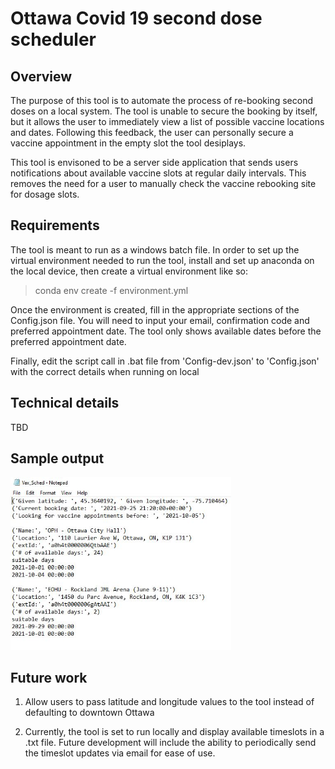 # Ottawa Covid 19 second dose scheduler
## Overview
The purpose of this tool is to automate the process of re-booking second doses on a local system. The tool is unable to secure the booking by itself, but it allows the user to immediately view a list of possible vaccine locations and dates. Following this feedback, the user can personally secure a vaccine appointment in the empty slot the tool desiplays.

This tool is envisoned to be a server side application that sends users notifications about available vaccine slots at regular daily intervals. This removes the need for a user to manually check the vaccine rebooking site for dosage slots.

## Requirements
The tool is meant to run as a windows batch file. In order to set up the virtual environment needed to run the tool, install and set up anaconda on the local device, then create a virtual environment like so:

> conda env create -f environment.yml

Once the environment is created, fill in the appropriate sections of the Config.json file. You will need to input your email, confirmation code and preferred appointment date. The tool only shows available dates before the preferred appointment date. 

Finally, edit the script call in .bat file from 'Config-dev.json' to 'Config.json' with the correct details when running on local

## Technical details
TBD

## Sample output

<p align= "left">
    <img src="Figs/Output_Sample.JPG" alt="" style="height: 50%; width: 70%;"/>
</p>

## Future work
1) Allow users to pass latitude and longitude values to the tool instead of defaulting to downtown Ottawa

2) Currently, the tool is set to run locally and display available timeslots in a .txt file. Future development will include the ability to periodically send the timeslot updates via email for ease of use. 
